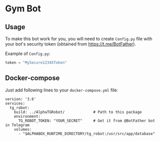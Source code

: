 # Gym Bot

## Usage
To make this bot work for you, you will need to create `Config.py` file with your bot's security token (obtained from https://t.me/BotFather).

Example of `Config.py`:

```python
token = "MySecure12345Token"
```

## Docker-compose

Just add following lines to your `docker-compose.yml` file:

```
version: '3.6'
services:
  tg_robot:
    build: ../AlphaTGRobot/             # Path to this package
    environment:
      TG_ROBOT_TOKEN: "YOUR_SECRET"     # Get it from @BotFather bot in Telegram
    volumes:
      - "$ALPHABOX_RUNTIME_DIRECTORY/tg_robot:/usr/src/app/database"
```
